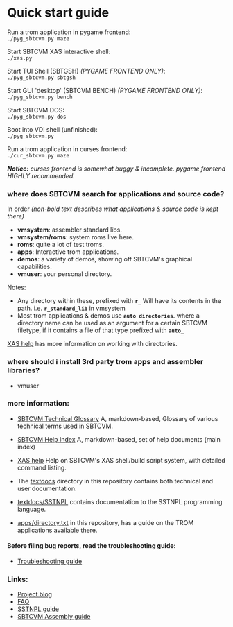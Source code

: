 # Quick start guide



Run a trom application in pygame frontend:      
`./pyg_sbtcvm.py maze`

Start SBTCVM XAS interactive shell:      
`./xas.py`
     
Start TUI Shell (SBTGSH) _(PYGAME FRONTEND ONLY)_:    
`./pyg_sbtcvm.py sbtgsh`

Start GUI 'desktop' (SBTCVM BENCH) _(PYGAME FRONTEND ONLY)_:    
`./pyg_sbtcvm.py bench`

Start SBTCVM DOS:    
`./pyg_sbtcvm.py dos`

Boot into VDI shell (unfinished):     
`./pyg_sbtcvm.py`


Run a trom application in curses frontend:     
`./cur_sbtcvm.py maze`

_**Notice:**  curses frontend is somewhat buggy & incomplete. pygame frontend HIGHLY recommended._



### where does SBTCVM search for applications and source code?
In order _(non-bold text describes what applications & source code is kept there)_

 - **vmsystem**: assembler standard libs.
 - **vmsystem/roms**: system roms live here.
 - **roms**: quite a lot of test troms.
 - **apps**: Interactive trom applications.
 - **demos**: a variety of demos, showing off SBTCVM's graphical capabilities.
 - **vmuser**: your personal directory.

Notes:

 - Any directory within these, prefixed with **`r_`** Will have its contents in the
path. i.e. **`r_standard_lib`** in vmsystem
 - Most trom applications & demos use **`auto directories`**. where a directory name can 
be used as an argument for a certain SBTCVM filetype, if it contains a file of that type 
prefixed with **`auto_`**

[XAS help](/textdocs/mdhelp/xas.md) has more information on working with directories.

### where should i install 3rd party trom apps and assembler libraries?

 - vmuser

### more information:
- [SBTCVM Technical Glossary](/textdocs/mdhelp/glossary/glossary.md) A, markdown-based, Glossary of various technical terms used in SBTCVM.
- [SBTCVM Help Index](/textdocs/mdhelp/index.md) A, markdown-based, set of help documents (main index)
- [XAS help](/textdocs/mdhelp/xas.md) Help on SBTCVM's XAS shell/build script system, with detailed command listing.

- The [textdocs](/textdocs/) directory in this repository contains both technical and user documentation.
- [textdocs/SSTNPL](textdocs/SSTNPL/) contains documentation to the SSTNPL programming language.
- [apps/directory.txt](/apps/directory.txt) in this repository, has a guide on the TROM applications available there.

#### Before filing bug reports, read the troubleshooting guide:
- [Troubleshooting guide](/textdocs/mdhelp/troubleshoot/troubleshoot.md)


### Links:
- [Project blog](https://sbtcvm.blogspot.com/)
- [FAQ](https://sbtcvm.blogspot.com/p/faqs.html)
- [SSTNPL guide](https://sbtcvm.blogspot.com/p/sstnpl-guide.html)
- [SBTCVM Assembly guide](https://sbtcvm.blogspot.com/p/g2asm-faq-and-start-guide-sbtcvm.html)
